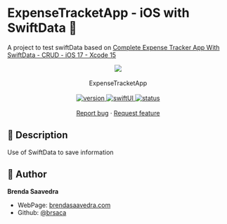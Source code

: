 # ExpenseTracketApp - iOS with SwiftData 👋

A project to test swiftData based on [Complete Expense Tracker App With SwiftData - CRUD - iOS 17 - Xcode 15]([[https://www.youtube.com/watch?v=r61KA8Gzw0M](https://www.youtube.com/watch?v=Mpenbt2mH-Y&list=WL&index=86)])
<p align="center">
<a href="#">
<img src="images/expenses tracker.gif" align="center">
</a> 
<br><br>
     ExpenseTracketApp
    <br><br>
  <a href="#">
    <img alt="version" src="https://img.shields.io/badge/Version-v1.0-red.svg" />
  </a>
  <a href="#">
    <img alt="swiftUI" src="https://img.shields.io/badge/SwiftUI-17-blue.svg" />
  </a>
  <a href="#">
    <img alt="status" src="https://img.shields.io/badge/status-finish-green.svg" />
  </a>
  <br>
    <br>
    <a href="https://github.com/brsaca/ExpenseTracketApp/issues/new">Report bug</a>
    ·
    <a href="https://github.com/brsaca/ExpenseTracketApp/issues/new">Request feature</a>
</p>

## 📝 Description
Use of SwiftData to save information

## 👤 Author

**Brenda Saavedra**

- WebPage: [brendasaavedra.com](http://brendasaavedra.com)
- Github: [@brsaca](https://github.com/brsaca/)
